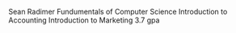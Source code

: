 Sean Radimer Fundumentals of Computer Science Introduction to Accounting Introduction to Marketing 3.7 gpa
